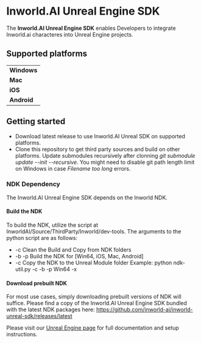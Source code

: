 # Inworld.AI Unreal Engine SDK

The **Inworld.AI Unreal Engine SDK** enables Developers to integrate Inworld.ai characteres into Unreal Engine projects.

## Supported platforms

<table>
  <tr>
    <td><b>Windows</b></td>
  </tr>
  <tr>
    <td><b>Mac</b></td>
  </tr>
  <tr>
    <td><b>iOS</b></td>
  </tr>
  <tr>
    <td><b>Android</b></td>
  </tr>
</table>

## Getting started

- Download latest release to use Inworld.AI Unreal SDK on supported platforms.
- Clone this repository to get third party sources and build on other platforms. Update submodules recursively after clonning *git submodule update --init --recursive*. You might need to disable git path length limit on Windows in case *Filename too long* errors. 

### NDK Dependency
The Inworld.AI Unreal Engine SDK depends on the Inworld NDK.

#### Build the NDK
To build the NDK, utilize the script at InworldAI/Source/ThirdParty/Inworld/dev-tools. The arguments to the python script are as follows:
- -c Clean the Build and Copy from NDK folders
- -b -p <platform> Build the NDK for <platform> [Win64, iOS, Mac, Android]
- -c Copy the NDK to the Unreal Module folder
Example: python ndk-util.py -c -b -p Win64 -x

#### Download prebuilt NDK
For most use cases, simply downloading prebuilt versions of NDK will suffice.
Please find a copy of the Inworld.AI Unreal Engine SDK bundled with the latest NDK packages here: https://github.com/inworld-ai/inworld-unreal-sdk/releases/latest

Please visit our [Unreal Engine page](https://docs.inworld.ai/docs/tutorial-integrations/unreal-engine/) for full documentation and setup instructions.
